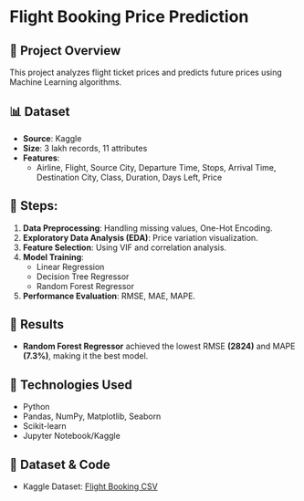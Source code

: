 # Flight Booking Price Prediction

## 📌 Project Overview
This project analyzes flight ticket prices and predicts future prices using Machine Learning algorithms.

## 📊 Dataset
- **Source**: Kaggle
- **Size**: 3 lakh records, 11 attributes
- **Features**:
  - Airline, Flight, Source City, Departure Time, Stops, Arrival Time, Destination City, Class, Duration, Days Left, Price

## 🔧 Steps:
1. **Data Preprocessing**: Handling missing values, One-Hot Encoding.
2. **Exploratory Data Analysis (EDA)**: Price variation visualization.
3. **Feature Selection**: Using VIF and correlation analysis.
4. **Model Training**:
   - Linear Regression
   - Decision Tree Regressor
   - Random Forest Regressor
5. **Performance Evaluation**: RMSE, MAE, MAPE.

## 📌 Results
- **Random Forest Regressor** achieved the lowest RMSE **(2824)** and MAPE **(7.3%)**, making it the best model.

## 🚀 Technologies Used
- Python
- Pandas, NumPy, Matplotlib, Seaborn
- Scikit-learn
- Jupyter Notebook/Kaggle

## 🔗 Dataset & Code
- Kaggle Dataset: [Flight Booking CSV](https://www.kaggle.com/datasets/ashimariam/flight-booking-csv)

